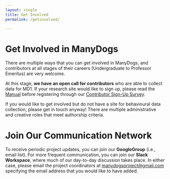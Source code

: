 ```yaml
---
layout: single
title: Get Involved
permalink: /getinvolved/

---
```


# Get Involved in ManyDogs

There are multiple ways that you can get involved in ManyDogs, and contributors at all stages of their careers (Undergraduate to Professor Emeritus) are very welcome. 

At this stage, **we have an open call for contributors** who are able to collect data for MD1. If your research site would like to sign up, please read the [Manual](https://docs.google.com/document/d/1iuYElQSssoOMVC3nu7BLrFZovoM0TIEqmGM1bUaYbpo/edit?usp=sharing)  before registering through our [Contributor Sign-Up Survey](https://www.google.com/url?q=https%3A%2F%2Fcunyhunter.co1.qualtrics.com%2Fjfe%2Fform%2FSV_3JJ24MldHY3T6vj&sa=D&sntz=1&usg=AFQjCNExTvEOMMD63pGOkBMzTzf3OrU5Ug).

If you would like to get involved but do not have a site for behavioural data collection, please get in touch anyway! There are multiple administrative and creative roles that meet authorship criteria. 

# Join Our Communication Network

To receive periodic project updates, you can join our **GoogleGroup** (i.e., email list). For more frequent communication, you can join our **Slack Workspace**, where much of our day-to-day discussion takes place. In either case, please email the project coordinators at [manydogsproject@gmail.com](mailto:manydogsproject@gmail.com) specifying the email address that you would like to have added.
